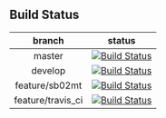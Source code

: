 ## Build Status

|branch           | status                                                                                                                   |
|:---------------:|:------------------------------------------------------------------------------------------------------------------------:|
|master           |[![Build Status](https://travis-ci.org/autodrive/f2py.svg?branch=master)](https://travis-ci.org/autodrive/f2py)           |
|develop          |[![Build Status](https://travis-ci.org/autodrive/f2py.svg?branch=develop)](https://travis-ci.org/autodrive/f2py)          |
|feature/sb02mt   |[![Build Status](https://travis-ci.org/autodrive/f2py.svg?branch=feature/sb02mt)](https://travis-ci.org/autodrive/f2py)   |
|feature/travis_ci|[![Build Status](https://travis-ci.org/autodrive/f2py.svg?branch=feature/travis_ci)](https://travis-ci.org/autodrive/f2py)|
